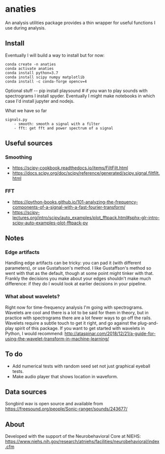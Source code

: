 # anaties
An analysis utilities package provides a thin wrapper for useful functions I use during analysis.


## Install
Eventually I will build a way to install but for now:

    conda create -n anaties
    conda activate anaties
    conda install python=3.7
    conda install scipy numpy matplotlib
    conda install -c conda-forge opencv=4

Optional stuff --
    pip install playsound # if you wan to play sounds with spectrograms
I install spyder. Eventually I might make notebooks in which case I'd install jupyter and nodejs.

What we have so far    

    signals.py
        - smooth: smooth a signal with a filter
        - fft: get fft and power spectrum of a signal




## Useful sources
### Smoothing
- https://scipy-cookbook.readthedocs.io/items/FiltFilt.html
- https://docs.scipy.org/doc/scipy/reference/generated/scipy.signal.filtfilt.html

### FFT
- https://ipython-books.github.io/101-analyzing-the-frequency-components-of-a-signal-with-a-fast-fourier-transform/
- https://scipy-lectures.org/intro/scipy/auto_examples/plot_fftpack.html#sphx-glr-intro-scipy-auto-examples-plot-fftpack-py


## Notes
### Edge artifacts
Handling edge artifacts can be tricky: you can pad it (with different parameters), or use Gustafsson's method. I like Gustaffson's method so went with that as the default, though at some point might tinker with that. Frankly the decisions you make about your edges shouldn't make much difference: if they do I would look at earlier decisions in your pipeline.

### What about wavelets?
Right now for time-frequency analysis I'm going with spectrograms.  Wavelets are cool and there is a lot to be said for them in theory, but in practice with spectrograms there are a lot fewer ways to go off the rails. Wavelets require a subtle touch to get it right, and go against the plug-and-play spirit of this package. If you want to get started with wavelets in Python, I would recommend:   http://ataspinar.com/2018/12/21/a-guide-for-using-the-wavelet-transform-in-machine-learning/


## To do
- Add numerical tests with random seed set not just graphical eyeball tests.
- Make audio player that shows location in waveform.

## Data sources
Songbird wav is open source and available from https://freesound.org/people/Sonic-ranger/sounds/243677/

## About
Developed with the support of the Neurobehavioral Core at NIEHS: https://www.niehs.nih.gov/research/atniehs/facilities/neurobehavioral/index.cfm
